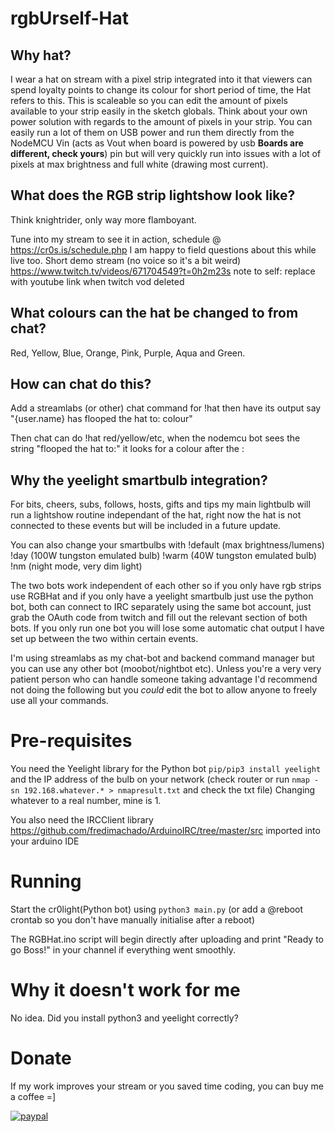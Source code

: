 # rgbUrself-Hat

## Why hat? 

I wear a hat on stream with a pixel strip integrated into it that viewers can spend loyalty points to change its colour for short period of time, the Hat refers to this. This is scaleable so you can edit the amount of pixels available to your strip easily in the sketch globals. Think about your own power solution with regards to the amount of pixels in your strip. You can easily run a lot of them on USB power and run them directly from the NodeMCU Vin (acts as Vout when board is powered by usb **Boards are different, check yours**) pin but will very quickly run into issues with a lot of pixels at max brightness and full white (drawing most current).

## What does the RGB strip lightshow look like? 

Think knightrider, only way more flamboyant. 

Tune into my stream to see it in action, schedule @ https://cr0s.is/schedule.php I am happy to field questions about this while live too. Short demo stream (no voice so it's a bit weird) https://www.twitch.tv/videos/671704549?t=0h2m23s note to self: replace with youtube link when twitch vod deleted

## What colours can the hat be changed to from chat?

Red, Yellow, Blue, Orange, Pink, Purple, Aqua and Green.

## How can chat do this?

Add a streamlabs (or other) chat command for !hat then have its output say  "{user.name} has flooped the hat to: colour"

Then chat can do !hat red/yellow/etc, when the nodemcu bot sees the string "flooped the hat to:" it looks for a colour after the :

## Why the yeelight smartbulb integration? 

For bits, cheers, subs, follows, hosts, gifts and tips my main lightbulb will run a lightshow routine independant of the hat, right now the hat is not connected to these events but will be included in a future update. 

You can also change your smartbulbs with !default (max brightness/lumens) !day (100W tungston emulated bulb) !warm (40W tungston emulated bulb) !nm (night mode, very dim light)

The two bots work independent of each other so if you only have rgb strips use RGBHat and if you only have a yeelight smartbulb just use the python bot, both can connect to IRC separately using the same bot account, just grab the OAuth code from twitch and fill out the relevant section of both bots. If you only run one bot you will lose some automatic chat output I have set up between the two within certain events.

I'm using streamlabs as my chat-bot and backend command manager but you can use any other bot (moobot/nightbot etc). Unless you're a very very patient person who can handle someone taking advantage I'd recommend not doing the following but you *could* edit the bot to allow anyone to freely use all your commands. 

# Pre-requisites

You need the Yeelight library for the Python bot `pip/pip3 install yeelight` and the IP address of the bulb on your network (check router or run `nmap -sn 192.168.whatever.* > nmapresult.txt` and check the txt file) Changing whatever to a real number, mine is 1.

You also need the IRCClient library https://github.com/fredimachado/ArduinoIRC/tree/master/src imported into your arduino IDE


# Running

Start the cr0light(Python bot) using `python3 main.py` (or add a @reboot crontab so you don't have manually initialise after a reboot)

The RGBHat.ino script will begin directly after uploading and print "Ready to go Boss!" in your channel if everything went smoothly.

# Why it doesn't work for me

No idea. Did you install python3 and yeelight correctly?

# Donate

If my work improves your stream or you saved time coding, you can buy me a coffee =]

[![paypal](https://www.paypalobjects.com/en_US/i/btn/btn_donateCC_LG.gif)](https://www.paypal.com/cgi-bin/webscr?cmd=_s-xclick&hosted_button_id=N2VPZXYRRXGN6)




